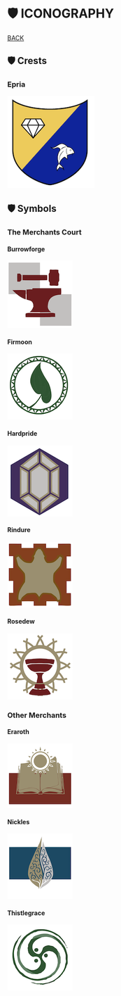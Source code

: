 # 🛡 ICONOGRAPHY

[BACK](../README.md)



## 🛡 Crests



<!---

### Ardad

-->
<!---

![Ardad](./ARDAD-SIGIL.png)

-->
<!---

### Artrouvia

-->
<!---

![Artrouvia](./ARTROUVIAN-COAT-OF-ARMS-ICON.png)

-->

### Epria
![Eprian](./EPRIAN-COAT-OF-ARMS-ICON.png)



## 🛡 Symbols

### The Merchants Court

#### Burrowforge

![Burrowforge](./BURROWFORGE-LOGO-ICON.png)

#### Firmoon

![Firmoon](./FIRMOON-LOGO-ICON.png)

#### Hardpride

![Hardpride](./HARDPRIDE-LOGO-ICON.png)

#### Rindure

![Rindure](./RINDURE-LOGO-ICON.png)

#### Rosedew

![Rosedew](./ROSEDEW-LOGO-ICON.png)


### Other Merchants


#### Eraroth

![Eraroth](./ERAROTH-LOGO-ICON.png)

#### Nickles

![Nickles](./NICKLES-LOGO-ICON.png)

#### Thistlegrace

![Thistlegrace](./THISTLEGRACE-LOGO-ICON.png)

<!---

### Hogbottle

-->
<!---

![Hogbottle](./HOGBOTTLE-LOGO-ICON.png)

-->